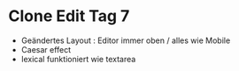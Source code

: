 # Clone Edit Tag 7

- Geändertes Layout : Editor immer oben / alles wie Mobile
- Caesar effect
- lexical funktioniert wie textarea

